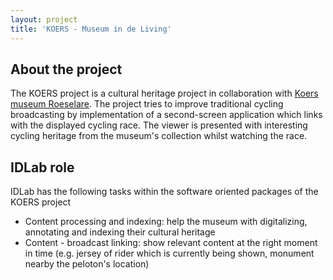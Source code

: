 ```yaml
---
layout: project
title: 'KOERS - Museum in de Living'
---
```


## About the project

The KOERS project is a cultural heritage project in collaboration with [Koers museum Roeselare](https://koersmuseum.be/nl). The project tries to improve traditional cycling broadcasting by implementation of a second-screen application which links with the displayed cycling race. The viewer is presented with interesting cycling heritage from the museum's collection whilst watching the race.

## IDLab role

IDLab has the following tasks within the software oriented packages of the KOERS project

- Content processing and indexing: help the museum with digitalizing, annotating and indexing their cultural heritage
- Content - broadcast linking: show relevant content at the right moment in time (e.g. jersey of rider which is currently being shown, monument nearby the peloton's location)


